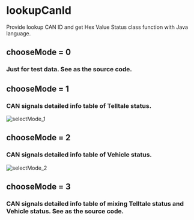 # lookupCanId
Provide lookup CAN ID and get Hex Value Status class function with Java language.

## chooseMode = 0 
### Just for test data. See as the source code. 

## chooseMode = 1 
### CAN signals detailed info table of Telltale status.
![selectMode_1](https://github.com/dawi9840/lookupCanId/assets/19554347/c8e17b9e-0c1e-472f-b1bb-4b13b7e8341d) 


## chooseMode = 2 
### CAN signals detailed info table of Vehicle status.
![selectMode_2](https://github.com/dawi9840/lookupCanId/assets/19554347/31ad0d4b-ff8f-4196-8d6c-f157d7267611) 


## chooseMode = 3 
### CAN signals detailed info table of mixing Telltale status and Vehicle status. See as the source code. 
